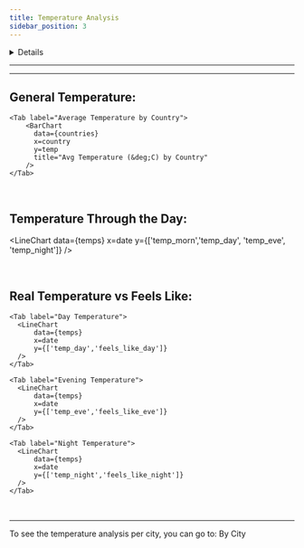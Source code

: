 ```yaml
---
title: Temperature Analysis
sidebar_position: 3
---
```


<Details title='Queries'>

  ```sql countries
    SELECT 
      distinct(c.country) AS country,
      AVG(f.temp_max) AS temp
    FROM weather_warehouse.dim_cities AS c
    INNER JOIN weather_warehouse.fact AS f
    ON c.city_id = f.city_id
    GROUP BY c.country;
  ```
  ```sql avg_temp_by_city
      SELECT 
          AVG(f.temp_max) AS avg_temp,
          c.city AS city
      FROM weather_warehouse.fact AS f
      INNER JOIN dim_cities AS c
        ON f.city_id = c.city_id
      GROUP BY c.city;
  ```
  ```sql number_of_distinct_cities
    SELECT 
        COUNT(DISTINCT(city)) AS city_count,
        COUNT(distinct(country)) AS country_count
    FROM weather_warehouse.dim_cities
  ```
  ```sql max_min_avg_temp
    SELECT 
        MAX(temp_max) AS max_temp,
        MIN(temp_min) AS min_temp,
        AVG(temp_max) AS avg_temp
    FROM weather_warehouse.fact
  ```
  ```sql avg_feelslike
    SELECT AVG(feels_like_day) as feels_like_average
    FROM weather_warehouse.fact
  ```
  ```sql weather
      SELECT 
          *
      FROM weather_warehouse.fact AS f
      INNER JOIN weather_warehouse.dim_weather AS w
          ON f.weather_id = w.weather_id
      INNER JOIN weather_warehouse.dim_cities AS c
          ON f.city_id = c.city_id;
  ```
  ```sql temps
    SELECT 
      AVG(temp_morn) AS temp_morn,
      AVG(temp_day) AS temp_day,
      AVG(temp_eve) AS temp_eve,
      AVG(temp_night) AS temp_night,
      AVG(feels_like_morn) AS feels_like_morn,
      AVG(feels_like_day) AS feels_like_day,
      AVG(feels_like_eve) AS feels_like_eve,
      AVG(feels_like_night) AS feels_like_night,
      "date"
    FROM weather_warehouse.fact
    WHERE "date" BETWEEN '${inputs.date_filtering.start}' and '${inputs.date_filtering.end}'
    GROUP BY "date"
  ```

</Details>

<!-- <DateRange
    name=date_filtering
    data={temps}
    presetRanges={['Last 7 Days', 'All Time']}
/> -->
<hr>

<BigValue
  data={max_min_avg_temp} 
  value=avg_temp
  title="Avg Temperature (&deg;C)"
/> 

<BigValue 
  data={max_min_avg_temp} 
  value=max_temp
  title="Max Temperature (&deg;C)"
/> 

<BigValue 
  data={max_min_avg_temp} 
  value=min_temp
  title="Min Temperature (&deg;C)"
/>

<BigValue 
  data={avg_feelslike} 
  value=feels_like_average
  title="Feels Like Average (&deg;C)"
/>
<hr>

## General Temperature:

<Tabs>
    <Tab label="Average Temperature by City">
        <BarChart 
            data={avg_temp_by_city}
            x=city
            y=avg_temp
            title="Avg Temperature (&deg;C) by City"
        />
    </Tab>

    <Tab label="Average Temperature by Country">
        <BarChart 
          data={countries}
          x=country
          y=temp
          title="Avg Temperature (&deg;C) by Country"
        />
    </Tab>
</Tabs>

<br>

## Temperature Through the Day:

<LineChart 
    data={temps}
    x=date
    y={['temp_morn','temp_day', 'temp_eve', 'temp_night']}
/> 

<br>

## Real Temperature vs Feels Like:

<Tabs>
    <Tab label="Morning Temperature">
      <LineChart 
          data={temps}
          x=date
          y={['temp_morn','feels_like_morn']}
      />  
    </Tab>

    <Tab label="Day Temperature">
      <LineChart 
          data={temps}
          x=date
          y={['temp_day','feels_like_day']} 
      />  
    </Tab>

    <Tab label="Evening Temperature">
      <LineChart 
          data={temps}
          x=date
          y={['temp_eve','feels_like_eve']} 
      />  
    </Tab>

    <Tab label="Night Temperature">
      <LineChart 
          data={temps}
          x=date
          y={['temp_night','feels_like_night']} 
      />  
    </Tab>
</Tabs>

<br>
<hr>

To see the temperature analysis per city, you can go to:
<LinkButton url='/temp_city'>
  By City
</LinkButton>